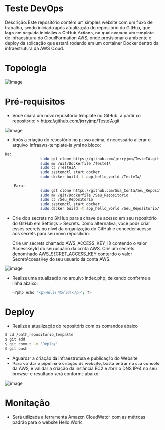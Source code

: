 # Teste DevOps
Descrição:
Este repositório contém um simples website com um fluxo de trabalho, sendo iniciado após atualização do repositório do GitHub, que logo em seguida inicializa o GitHub Actions, no qual executa um template de infraestrtura do CloudFormation AWS, onde provisionar o ambiente e deploy da aplicação que estará rodando em um container Docker dentro da infraestrutura da AWS Cloud.

# Topologia 
![image](https://user-images.githubusercontent.com/55636741/94643648-b5606500-02bd-11eb-9865-0c4fa9a32270.png)

# Pré-requisitos 
* Você criará um novo repositório template no GitHub, a partir do repositorio: > https://github.com/jerryjmp/TesteIA.git 

![image](https://user-images.githubusercontent.com/55636741/94646712-38d18480-02c5-11eb-8384-224a06c17b89.png) 
* Após a criação do repostório no passo acima, é necessário alterar o arquivo: infraaws-template-ia.yml no bloco: 
                
```sh
De:   
                sudo git clone https://github.com/jerryjmp/TesteIA.git
                sudo mv /git/Dockerfile /TesteIA
                sudo cd /TesteIA
                sudo systemctl start docker
                sudo docker build -t app_hello_world /TesteIA/
```
```sh             
    Para:       
                sudo git clone https://github.com/Sua_Conta/Seu_Repositorio.git
                sudo mv /git/Dockerfile /Seu_Repositorio
                sudo cd /Seu_Repositorio
                sudo systemctl start docker
                sudo docker build -t app_hello_world /Seu_Repositorio/  
```
* Crie dois secrets no GitHub para a chave de acesso em seu repositório do GitHub em Settings > Secrets. Como alternativa, você pode criar esses secrets no nível da organização do GitHub e conceder acesso aos secrets para seu novo repositório.

    Crie um secrets chamado AWS_ACCESS_KEY_ID contendo o valor AccessKeyId do seu usuário da conta AWS.
    Crie um secrets denominado AWS_SECRET_ACCESS_KEY contendo o valor SecretAccessKey do seu usuário da conta AWS.

![image](https://user-images.githubusercontent.com/55636741/94648782-9f58a180-02c9-11eb-9d86-088b782b55e8.png) 

* Realize uma atualização no arquivo index.php, deixando conforme a linha abaixo:  
  ```sh
  <?php echo "<p>Hello World!</p>"; ?>  
   ``` 

# Deploy
 * Realize a atualização do repositório com os comandos abaixo:
 ```sh
$ cd /path_repositorio_tempalte
$ git add . 
$ git commit -m "Deploy"
$ git push 
```
* Aguardar a criação da infraestrutura e publicação do Website.
* Para validar o pipeline e criação do website, basta entrar na sua console da AWS, e validar a criação da instância EC2 e abrir o DNS IPv4 no seu browser e resultado será conforme abaixo: 

![image](https://user-images.githubusercontent.com/55636741/94654286-39711780-02d3-11eb-9403-104bc417129e.png)

# Monitação
* Será utilizada a ferramenta Amazon CloudWatch com as métricas padrão para o website Hello World. 




























[//]: # (These are reference links used in the body of this note and get stripped out when the markdown processor does its job. There is no need to format nicely because it shouldn't be seen. Thanks SO - http://stackoverflow.com/questions/4823468/store-comments-in-markdown-syntax)


   [dill]: <https://github.com/joemccann/dillinger>
   [git-repo-url]: <https://github.com/joemccann/dillinger.git>
   [john gruber]: <http://daringfireball.net>
   [df1]: <http://daringfireball.net/projects/markdown/>
   [markdown-it]: <https://github.com/markdown-it/markdown-it>
   [Ace Editor]: <http://ace.ajax.org>
   [node.js]: <http://nodejs.org>
   [Twitter Bootstrap]: <http://twitter.github.com/bootstrap/>
   [jQuery]: <http://jquery.com>
   [@tjholowaychuk]: <http://twitter.com/tjholowaychuk>
   [express]: <http://expressjs.com>
   [AngularJS]: <http://angularjs.org>
   [Gulp]: <http://gulpjs.com>

   [PlDb]: <https://github.com/joemccann/dillinger/tree/master/plugins/dropbox/README.md>
   [PlGh]: <https://github.com/joemccann/dillinger/tree/master/plugins/github/README.md>
   [PlGd]: <https://github.com/joemccann/dillinger/tree/master/plugins/googledrive/README.md>
   [PlOd]: <https://github.com/joemccann/dillinger/tree/master/plugins/onedrive/README.md>
   [PlMe]: <https://github.com/joemccann/dillinger/tree/master/plugins/medium/README.md>
   [PlGa]: <https://github.com/RahulHP/dillinger/blob/master/plugins/googleanalytics/README.md>
